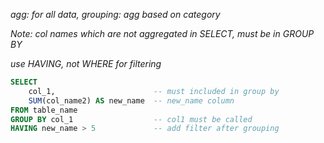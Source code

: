 *agg: for all data, grouping: agg based on category*

*Note: col names which are not aggregated in SELECT, must be in GROUP BY*

*use HAVING, not WHERE for filtering*

```sql
SELECT 
	col_1,                      -- must included in group by
	SUM(col_name2) AS new_name  -- new_name column
FROM table_name
GROUP BY col_1                  -- col1 must be called
HAVING new_name > 5             -- add filter after grouping
```
